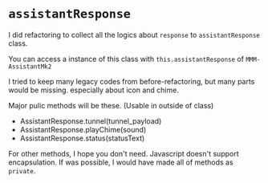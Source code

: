 # `assistantResponse`
I did refactoring to collect all the logics about `response` to `assistantResponse` class.

You can access a instance of this class with `this.assistantResponse` of `MMM-AssistantMk2`

I tried to keep many legacy codes from before-refactoring, but many parts would be missing. especially about icon and chime.

Major pulic methods will be these. (Usable in outside of class)

- AssistantResponse.tunnel(tunnel_payload)
- AssistantResponse.playChime(sound)
- AssistantResponse.status(statusText)

For other methods, I hope you don't need. Javascript doesn't support encapsulation. If was possible, I would have made all of methods as `private`.
